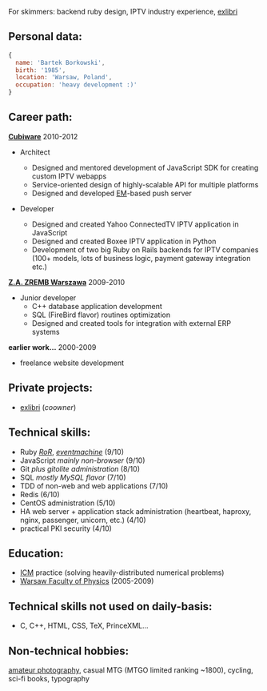 For skimmers: backend ruby design, IPTV industry experience, [exlibri](http://exlibri.pl/)

Personal data:
-------------

```javascript
{
  name: 'Bartek Borkowski',
  birth: '1985',
  location: 'Warsaw, Poland',
  occupation: 'heavy development :)'
}
```

Career path:
-----------

**[Cubiware](http://cubiware.com/)** 2010-2012

* Architect
  * Designed and mentored development of JavaScript SDK for creating custom IPTV webapps
  * Service-oriented design of highly-scalable API for multiple platforms
  * Designed and developed [EM](https://github.com/eventmachine/eventmachine)-based push server

* Developer
  * Designed and created Yahoo ConnectedTV IPTV application in JavaScript
  * Designed and created Boxee IPTV application in Python
  * Development of two big Ruby on Rails backends for IPTV companies (100+ models, lots of business logic, payment gateway integration etc.)

**[Z.A. ZREMB Warszawa](http://www.zawzremb.pl/)** 2009-2010

* Junior developer
  * C++ database application development
  * SQL (FireBird flavor) routines optimization
  * Designed and created tools for integration with external ERP systems

**earlier work...** 2000-2009

* freelance website development

Private projects:
----------------

* [exlibri](http://exlibri.pl/) (_coowner_)

Technical skills:
----------------

* Ruby [_RoR_](https://github.com/rails/rails), [_eventmachine_](https://github.com/eventmachine/eventmachine) (9/10)
* JavaScript _mainly non-browser_ (9/10)
* Git _plus gitolite administration_ (8/10)
* SQL _mostly MySQL flavor_ (7/10)
* TDD of non-web and web applications (7/10)
* Redis (6/10)
* CentOS administration (5/10)
* HA web server + application stack administration (heartbeat, haproxy, nginx, passenger, unicorn, etc.) (4/10)
* practical PKI security (4/10)

Education:
---------

* [ICM](http://www.icm.edu.pl/) practice (solving heavily-distributed numerical problems)
* [Warsaw Faculty of Physics](http://www.fuw.edu.pl/) (2005-2009)

Technical skills not used on daily-basis:
----------------------------------------

* C, C++, HTML, CSS, TeX, PrinceXML...

Non-technical hobbies:
---------------------

[amateur photography](http://www.flickr.com/photos/wyciorr/), casual MTG (MTGO limited ranking ~1800), cycling, sci-fi books, typography

